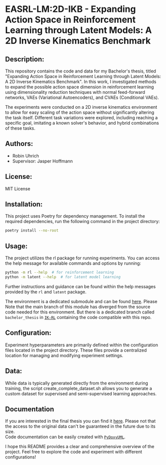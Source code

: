 
# EASRL-LM:2D-IKB - Expanding Action Space in Reinforcement Learning through Latent Models: A 2D Inverse Kinematics Benchmark

## Description:

This repository contains the code and data for my Bachelor's thesis, titled "Expanding Action Space in Reinforcement Learning through Latent Models: A 2D Inverse Kinematics Benchmark". In this work, I investigated methods to expand the possible action space dimension in reinforcement learning using dimensionality reduction techniques with normal feed-forward networks, VAEs (Variational Autoencoders), and CVAEs (Conditional VAEs).

The experiments were conducted on a 2D inverse kinematics environment to allow for easy scaling of the action space without significantly altering the task itself. Different task variations were explored, including reaching a specific goal, imitating a known solver's behavior, and hybrid combinations of these tasks.

## Authors:

- Robin Uhrich
- Supervisor: Jasper Hoffmann

## License:
MIT License

## Installation:

This project uses Poetry for dependency management. To install the required dependencies, run the following command in the project directory:

```Bash
poetry install --no-root
```

## Usage:

The project utilizes the rl package for running experiments. You can access the help message for available commands and options by running:

```Bash
python -m rl --help  # for reinforcement learning
python -m latent --help  # for latent model learning
```

Further instructions and guidance can be found within the help messages provided by the `rl` and `latent` package.

The environment is a dedicated submodule and can be found [here](https://github.com/RobinU434/IK-RL). Please Note that the main branch of this module has diverged from the source code needed for this environment. But there is a dedicated branch called `bachelor_thesis` in [`IK-RL`](https://github.com/RobinU434/IK-RL) containing the code compatible with this repo.

## Configuration:

Experiment hyperparameters are primarily defined within the configuration files located in the project directory. These files provide a centralized location for managing and modifying experiment settings.

## Data:

While data is typically generated directly from the environment during training, the script create_complete_dataset.sh allows you to generate a custom dataset for supervised and semi-supervised learning approaches.

## Documentation

If you are interested in the final thesis you can find it [here](./documentation/thesis/thesis_main.pdf). Please not that the access to the original data can't be guaranteed in the future due to its size.   
Code documentation  can be easily created with [`PyDoxyUML`](https://github.com/RobinU434/PyDoxyUML). 

I hope this README provides a clear and comprehensive overview of the project. Feel free to explore the code and experiment with different configurations!
